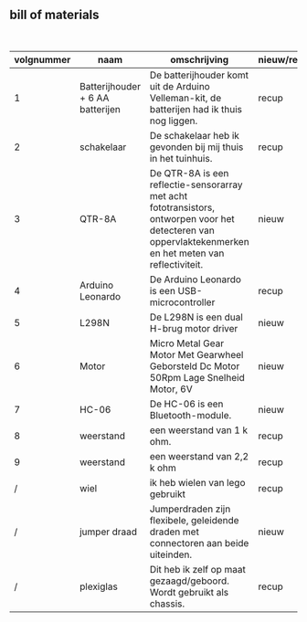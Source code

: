## bill of materials
<br />

|volgnummer|naam|omschrijving|nieuw/recup|kostprijs/stuk|aantal|subtotaal|
|----------|----|------------|-----------|---------|------|---------|
|         1|Batterijhouder + 6 AA batterijen|De batterijhouder komt uit de Arduino Velleman-kit, de batterijen had ik thuis nog liggen.|recup|batterijhouder: €1,95; AA batterij: €1|1 batterijhouder + 6 AA batterijen|€0|
|         2|schakelaar|De schakelaar heb ik gevonden bij mij thuis in het tuinhuis.|recup|€2,99|1|€0|
|         3|QTR-8A|De QTR-8A is een reflectie-sensorarray met acht fototransistors, ontworpen voor het detecteren van oppervlaktekenmerken en het meten van reflectiviteit.|nieuw|€26,55|1|€26,55|
|         4|Arduino Leonardo|De Arduino Leonardo is een USB-microcontroller|recup|€12,95|1|€26,55|
|         5|L298N|De L298N is een dual H-brug motor driver|nieuw|€14,95|1|€41,5|
|         6|Motor|Micro Metal Gear Motor Met Gearwheel Geborsteld Dc Motor 50Rpm Lage Snelheid Motor, 6V|nieuw|€2,01|2|€45,52|
|         7|HC-06|De HC-06 is een Bluetooth-module.|nieuw|€2,21|1|€47,73|
|         8|weerstand|een weerstand van 1 k ohm.|recup|€0,20|1|€47,73|
|         9|weerstand|een weerstand van 2,2 k ohm|recup|€0,20|1|€47,73|
|/|wiel|ik heb wielen van lego gebruikt|recup|/|3|€47,73|
|/|jumper draad|Jumperdraden zijn flexibele, geleidende draden met connectoren aan beide uiteinden.|nieuw|€1,06 per 40|40|€48,79|
|/|plexiglas|Dit heb ik zelf op maat gezaagd/geboord. Wordt gebruikt als chassis.|recup|/|1|€48,79|
